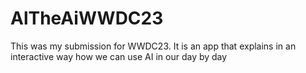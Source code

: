 # AlTheAiWWDC23
This was my submission for WWDC23. It is an app that explains in an interactive way how we can use AI in our day by day
